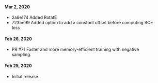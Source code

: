 #### Mar 2, 2020
- 2a6e174 Added RotatE
- 7235e99 Added option to add a constant offset before computing BCE loss

#### Feb 26, 2020
- PR #71 Faster and more memory-efficient training with negative sampling.


#### Feb 25, 2020

- Initial release.
